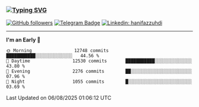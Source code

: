 ### [![Typing SVG](https://readme-typing-svg.herokuapp.com?font=lato&size=22&lines=Hi+There+👋)](https://git.io/typing-svg) 

[![GitHub followers](https://img.shields.io/github/followers/hanifazzuhdi?label=Follow&style=social)](https://github.com/hanifazzuhdi/?tab=follow) 
[![Telegram Badge](https://img.shields.io/badge/-hanif0198-blue?style=social&logo=telegram&link=https://www.t.me/hanif0198/)](https://www.t.me/hanif0198/) 
[![Linkedin: hanifazzuhdi](https://img.shields.io/badge/-hanifazzuhdi-blue?style=flat-square&logo=Linkedin&logoColor=white&link=https://www.linkedin.com/in/hanif-az-zuhdi-69688019b/)](https://www.linkedin.com/in/hanif-az-zuhdi-69688019b/) 

<hr/>

<!--START_SECTION:waka-->
**I'm an Early 🐤** 

```text
🌞 Morning                12748 commits       ███████████░░░░░░░░░░░░░░   44.56 % 
🌆 Daytime                12530 commits       ███████████░░░░░░░░░░░░░░   43.80 % 
🌃 Evening                2276 commits        ██░░░░░░░░░░░░░░░░░░░░░░░   07.96 % 
🌙 Night                  1055 commits        █░░░░░░░░░░░░░░░░░░░░░░░░   03.69 % 
```



 Last Updated on 06/08/2025 01:06:12 UTC
<!--END_SECTION:waka-->

